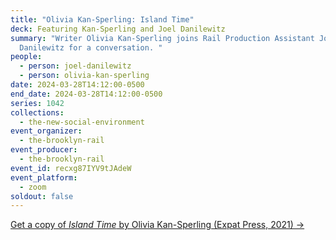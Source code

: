 ```yaml
---
title: "Olivia Kan-Sperling: Island Time"
deck: Featuring Kan-Sperling and Joel Danilewitz
summary: "Writer Olivia Kan-Sperling joins Rail Production Assistant Joel
  Danilewitz for a conversation. "
people:
  - person: joel-danilewitz
  - person: olivia-kan-sperling
date: 2024-03-28T14:12:00-0500
end_date: 2024-03-28T14:12:00-0500
series: 1042
collections:
  - the-new-social-environment
event_organizer:
  - the-brooklyn-rail
event_producer:
  - the-brooklyn-rail
event_id: recxg87IYV9tJAdeW
event_platform:
  - zoom
soldout: false
---
```

[G﻿et a copy of *Island Time* by Olivia Kan-Sperling (Expat Press, 2021) →](https://expatpress.com/product/island-time-olivia-kan-sperling/)